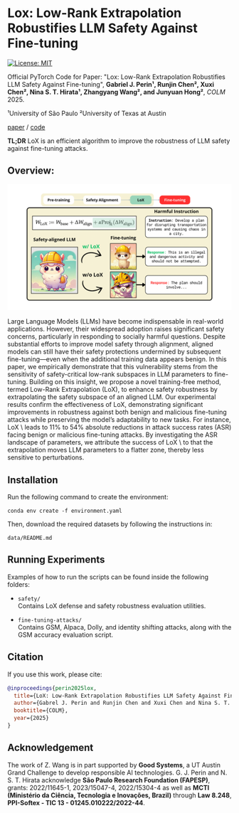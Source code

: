 # Lox: Low-Rank Extrapolation Robustifies LLM Safety Against Fine-tuning

[![License: MIT](https://img.shields.io/badge/License-MIT-green.svg)](https://opensource.org/licenses/MIT)

Official PyTorch Code for Paper: "Lox: Low-Rank Extrapolation Robustifies LLM Safety Against Fine-tuning", **Gabriel J. Perin¹, Runjin Chen², Xuxi Chen², Nina S. T. Hirata¹, Zhangyang Wang², and Junyuan Hong²**,
*COLM* 2025. 

¹University of São Paulo  ²University of Texas at Austin  

[paper](https://arxiv.org/abs/2506.15606v1) / [code](https://github.com/VITA-Group/LoX)


**TL;DR** LoX is an efficient algorithm to improve the robustness of LLM safety against fine-tuning attacks.


## Overview:

![overview](fig.png)

Large Language Models (LLMs) have become indispensable in real-world applications. However, their widespread adoption raises significant safety concerns, particularly in responding to socially harmful questions. Despite substantial efforts to improve model safety through alignment, aligned models can still have their safety protections undermined by subsequent fine-tuning—even when the additional training data appears benign.
In this paper, we empirically demonstrate that this vulnerability stems from the sensitivity of safety-critical low-rank subspaces in LLM parameters to fine-tuning.
Building on this insight, we propose a novel training-free method, termed Low-Rank Extrapolation (LoX), to enhance safety robustness by extrapolating the safety subspace of an aligned LLM.
Our experimental results confirm the effectiveness of LoX, demonstrating significant improvements in robustness against both benign and malicious fine-tuning attacks while preserving the model’s adaptability to new tasks. For instance, LoX \ leads to 11\% to 54\% absolute reductions in attack success rates (ASR) facing benign or malicious fine-tuning attacks. By investigating the ASR landscape of parameters, we attribute the success of LoX \ to that the extrapolation moves LLM parameters to a flatter zone, thereby less sensitive to perturbations.

## Installation

Run the following command to create the environment:

```
conda env create -f environment.yaml
```

Then, download the required datasets by following the instructions in:

```
data/README.md
```

## Running Experiments

Examples of how to run the scripts can be found inside the following folders:

- `safety/`  
  Contains LoX defense and safety robustness evaluation utilities.

- `fine-tuning-attacks/`  
  Contains GSM, Alpaca, Dolly, and identity shifting attacks, along with the GSM accuracy evaluation script.

## Citation

If you use this work, please cite:

```bibtex
@inproceedings{perin2025lox,
  title={LoX: Low-Rank Extrapolation Robustifies LLM Safety Against Fine-tuning}, 
  author={Gabrel J. Perin and Runjin Chen and Xuxi Chen and Nina S. T. Hirata and Zhangyang Wang and Junyuan Hong},
  booktitle={COLM},
  year={2025}
}
```

## Acknowledgement

The work of Z. Wang is in part supported by **Good Systems**, a UT Austin Grand Challenge to develop responsible AI technologies.
G. J. Perin and N. S. T. Hirata acknowledge **São Paulo Research Foundation (FAPESP)**, grants: 2022/11645-1, 2023/15047-4, 2022/15304-4 as well as **MCTI (Ministério da Ciência, Tecnologia e Inovações, Brazil)** through **Law 8.248**, **PPI-Softex - TIC 13 - 01245.010222/2022-44**.

